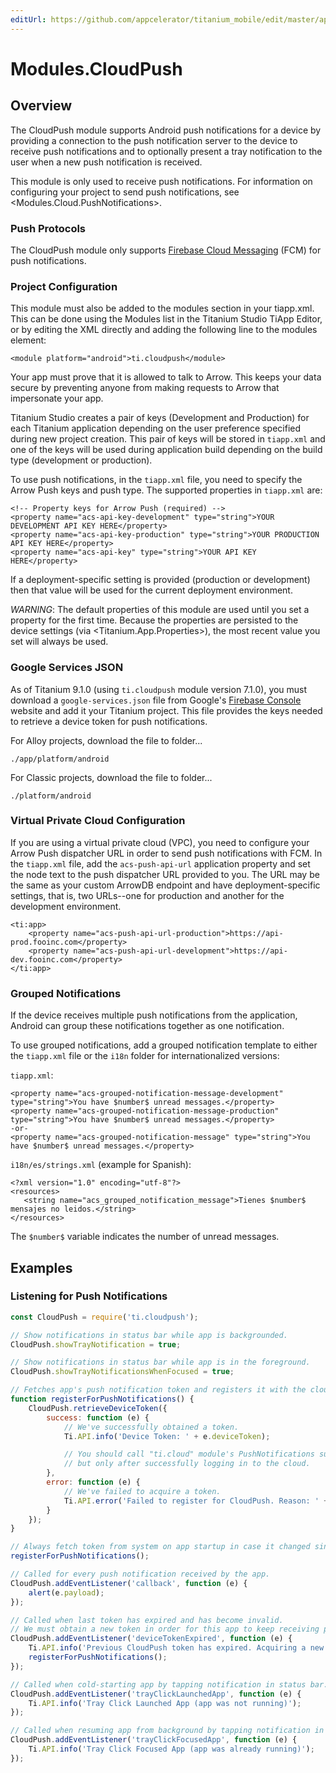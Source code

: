 ```yaml
---
editUrl: https://github.com/appcelerator/titanium_mobile/edit/master/apidoc/Modules/CloudPush/CloudPush.yml
---
```

# Modules.CloudPush

<TypeHeader/>

## Overview

The CloudPush module supports Android push notifications for a device by providing a connection
to the push notification server to the device to receive push notifications and to optionally
present a tray notification to the user when a new push notification is received.

This module is only used to receive push notifications.  For information on configuring your
project to send push notifications, see <Modules.Cloud.PushNotifications>.

### Push Protocols

The CloudPush module only supports [Firebase Cloud Messaging](https://firebase.google.com/docs/cloud-messaging) (FCM) for push
notifications.

### Project Configuration

This module must also be added to the modules section in your tiapp.xml. This can be done using the Modules list in
the Titanium Studio TiApp Editor, or by editing the XML directly and adding the following line to the modules
element:

    <module platform="android">ti.cloudpush</module>

Your app must prove that it is allowed to talk to Arrow. This keeps your data secure by preventing anyone from
making requests to Arrow that impersonate your app.

Titanium Studio creates a pair of keys (Development and Production) for each Titanium application depending on the
user preference specified during new project creation. This pair of keys will be stored in `tiapp.xml` and one of the
keys will be used during application build depending on the build type (development or production).

To use push notifications, in the `tiapp.xml` file, you need to specify the Arrow Push keys and push
type. The supported properties in `tiapp.xml` are:

    <!-- Property keys for Arrow Push (required) -->
    <property name="acs-api-key-development" type="string">YOUR DEVELOPMENT API KEY HERE</property>
    <property name="acs-api-key-production" type="string">YOUR PRODUCTION API KEY HERE</property>
    <property name="acs-api-key" type="string">YOUR API KEY HERE</property>

If a deployment-specific setting is provided (production or development) then that value will be used for the current deployment environment.

*WARNING*: The default properties of this module are used until you set a property for the first time. Because the
properties are persisted to the device settings (via <Titanium.App.Properties>), the most recent value you set will
always be used.

### Google Services JSON

As of Titanium 9.1.0 (using `ti.cloudpush` module version 7.1.0), you must download a `google-services.json` file
from Google's [Firebase Console](https://console.firebase.google.com/) website and add it your Titanium project.
This file provides the keys needed to retrieve a device token for push notifications.

For Alloy projects, download the file to folder...

    ./app/platform/android

For Classic projects, download the file to folder...

    ./platform/android

### Virtual Private Cloud Configuration

If you are using a virtual private cloud (VPC), you need to configure your Arrow Push dispatcher
URL in order to send push notifications with FCM.  In the `tiapp.xml` file, add the `acs-push-api-url`
application property and set the node text to the push dispatcher URL provided to you.  The URL may
be the same as your custom ArrowDB endpoint and have deployment-specific settings, that is, two
URLs--one for production and another for the development environment.

    <ti:app>
        <property name="acs-push-api-url-production">https://api-prod.fooinc.com</property>
        <property name="acs-push-api-url-development">https://api-dev.fooinc.com</property>
    </ti:app>

### Grouped Notifications

If the device receives multiple push notifications from the application, Android can group these
notifications together as one notification.

To use grouped notifications, add a grouped notification template to either the `tiapp.xml` file
or the `i18n` folder for internationalized versions:

`tiapp.xml`:

    <property name="acs-grouped-notification-message-development" type="string">You have $number$ unread messages.</property>
    <property name="acs-grouped-notification-message-production" type="string">You have $number$ unread messages.</property>
    -or-
    <property name="acs-grouped-notification-message" type="string">You have $number$ unread messages.</property>

`i18n/es/strings.xml` (example for Spanish):

    <?xml version="1.0" encoding="utf-8"?>
    <resources>
       <string name="acs_grouped_notification_message">Tienes $number$ mensajes no leidos.</string>
    </resources>

The `$number$` variable indicates the number of unread messages.

## Examples

### Listening for Push Notifications

```js
const CloudPush = require('ti.cloudpush');

// Show notifications in status bar while app is backgrounded.
CloudPush.showTrayNotification = true;

// Show notifications in status bar while app is in the foreground.
CloudPush.showTrayNotificationsWhenFocused = true;

// Fetches app's push notification token and registers it with the cloud if changed.
function registerForPushNotifications() {
    CloudPush.retrieveDeviceToken({
        success: function (e) {
            // We've successfully obtained a token.
            Ti.API.info('Device Token: ' + e.deviceToken);

            // You should call "ti.cloud" module's PushNotifications subscribe() method next,
            // but only after successfully logging in to the cloud.
        },
        error: function (e) {
            // We've failed to acquire a token.
            Ti.API.error('Failed to register for CloudPush. Reason: ' + e.error);
        }
    });
}

// Always fetch token from system on app startup in case it changed since last startup.
registerForPushNotifications();

// Called for every push notification received by the app.
CloudPush.addEventListener('callback', function (e) {
    alert(e.payload);
});

// Called when last token has expired and has become invalid.
// We must obtain a new token in order for this app to keep receiving push notifications.
CloudPush.addEventListener('deviceTokenExpired', function (e) {
    Ti.API.info('Previous CloudPush token has expired. Acquiring a new token.');
    registerForPushNotifications();
});

// Called when cold-starting app by tapping notification in status bar.
CloudPush.addEventListener('trayClickLaunchedApp', function (e) {
    Ti.API.info('Tray Click Launched App (app was not running)');
});

// Called when resuming app from background by tapping notification in status bar.
CloudPush.addEventListener('trayClickFocusedApp', function (e) {
    Ti.API.info('Tray Click Focused App (app was already running)');
});
```

<ApiDocs/>
